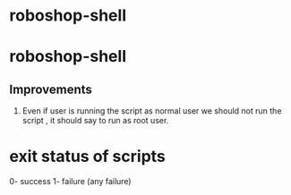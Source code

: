 # roboshop-shell

# roboshop-shell

## Improvements
1. Even if user is running the script as normal user we should not run the script , it should say to run as root user.

# exit status of scripts
0- success
1- failure (any failure)